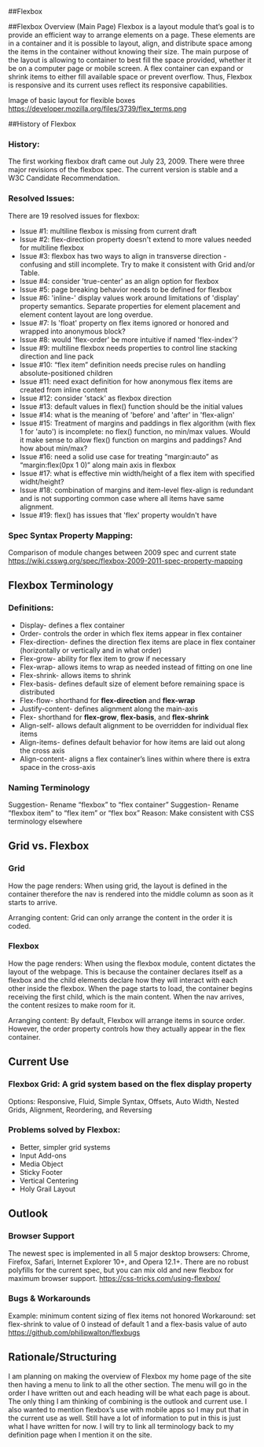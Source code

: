 ##Flexbox

##Flexbox Overview (Main Page)
Flexbox is a layout module that’s goal is to provide an efficient way to arrange elements on a page. These elements are in a container and it is possible to layout, align, and distribute space among the items in the container without knowing their size. The main purpose of the layout is allowing to container to best fill the space provided, whether it be on a computer page or mobile screen. A flex container can expand or shrink items to either fill available space or prevent overflow. Thus, Flexbox is responsive and its current uses reflect its responsive capabilities. 

Image of basic layout for flexible boxes
https://developer.mozilla.org/files/3739/flex_terms.png

##History of Flexbox
### History:
The first working flexbox draft came out July 23, 2009. There were three major revisions of the flexbox spec. The current version is stable and a W3C Candidate Recommendation. 

### Resolved Issues:
There are 19 resolved issues for flexbox:
- Issue #1: multiline flexbox is missing from current draft
- Issue #2: flex-direction property doesn't extend to more values needed for multiline flexbox
- Issue #3: flexbox has two ways to align in transverse direction - confusing and still incomplete. Try to make it consistent with Grid and/or Table.
- Issue #4: consider 'true-center' as an align option for flexbox
- Issue #5: page breaking behavior needs to be defined for flexbox
- Issue #6: 'inline-' display values work around limitations of 'display' property semantics. Separate properties for element placement and element content layout are long overdue.
- Issue #7: Is 'float' property on flex items ignored or honored and wrapped into anonymous block?
- Issue #8: would 'flex-order' be more intuitive if named 'flex-index'?
- Issue #9: multiline flexbox needs properties to control line stacking direction and line pack
- Issue #10: “flex item” definition needs precise rules on handling absolute-positioned children
- Issue #11: need exact definition for how anonymous flex items are created from inline content
- Issue #12: consider 'stack' as flexbox direction
- Issue #13: default values in flex() function should be the initial values
- Issue #14: what is the meaning of 'before' and 'after' in 'flex-align'
- Issue #15: Treatment of margins and paddings in flex algorithm (with flex 1 for 'auto') is incomplete: no flex() function, no min/max values. Would it make sense to allow flex() function on margins and paddings? And how about min/max?
- Issue #16: need a solid use case for treating “margin:auto” as “margin:flex(0px 1 0)” along main axis in flexbox
- Issue #17: what is effective min width/height of a flex item with specified widht/height?
- Issue #18: combination of margins and item-level flex-align is redundant and is not supporting common case where all items have same alignment.
- Issue #19: flex() has issues that 'flex' property wouldn't have

### Spec Syntax Property Mapping:
Comparison of module changes between 2009 spec and current state
https://wiki.csswg.org/spec/flexbox-2009-2011-spec-property-mapping
	
## Flexbox Terminology
### Definitions:
- Display- defines a flex container
- Order- controls the order in which flex items appear in flex container
- Flex-direction- defines the direction flex items are place in flex container (horizontally or vertically and in what order)
- Flex-grow- ability for flex item to grow if necessary 
- Flex-wrap- allows items to wrap as needed instead of fitting on one line
- Flex-shrink- allows items to shrink
- Flex-basis- defines default size of element before remaining space is distributed 
- Flex-flow- shorthand for **flex-direction** and **flex-wrap**
- Justify-content- defines alignment along the main-axis
- Flex- shorthand for **flex-grow**, **flex-basis**, and **flex-shrink**
- Align-self- allows default alignment to be overridden for individual flex items
- Align-items- defines default behavior for how items are laid out along the cross axis
- Align-content- aligns a flex container’s lines within where there is extra space in the cross-axis

### Naming Terminology
Suggestion- Rename “flexbox” to “flex container”
Suggestion- Rename “flexbox item” to “flex item” or “flex box”
Reason: Make consistent with CSS terminology elsewhere

## Grid vs. Flexbox
### Grid
How the page renders:
When using grid, the layout is defined in the container therefore the nav is rendered into the middle column as soon as it starts to arrive.

Arranging content:
Grid can only arrange the content in the order it is coded. 

### Flexbox
How the page renders:
When using the flexbox module, content dictates the layout of the webpage. This is because the container declares itself as a flexbox and the child elements declare how they will interact with each other inside the flexbox. When the page starts to load, the container begins receiving the first child, which is the main content. When the nav arrives, the content resizes to make room for it. 

Arranging content:
By default, Flexbox will arrange items in source order. However, the order property controls how they actually appear in the flex container. 

## Current Use
### Flexbox Grid: A grid system based on the flex display property
Options: Responsive, Fluid, Simple Syntax, Offsets, Auto Width, Nested Grids, Alignment, Reordering, and Reversing

### Problems solved by Flexbox:
- Better, simpler grid systems
- Input Add-ons
- Media Object
- Sticky Footer
- Vertical Centering
- Holy Grail Layout

## Outlook
### Browser Support
The newest spec is implemented in all 5 major desktop browsers: Chrome, Firefox, Safari, Internet Explorer 10+, and Opera 12.1+. There are no robust polyfills for the current spec, but you can mix old and new flexbox for maximum browser support. https://css-tricks.com/using-flexbox/

### Bugs & Workarounds
Example: minimum content sizing of flex items not honored 
Workaround: set flex-shrink to value of 0 instead of default 1 and a flex-basis value of auto
https://github.com/philipwalton/flexbugs

## Rationale/Structuring
I am planning on making the overview of Flexbox my home page of the site then having a menu to link to all the other section. The menu will go in the order I have written out and each heading will be what each page is about. The only thing I am thinking of combining is the outlook and current use. I also wanted to mention flexbox’s use with mobile apps so I may put that in the current use as well. Still have a lot of information to put in this is just what I have written for now. I will try to link all terminology back to my definition page when I mention it on the site.
